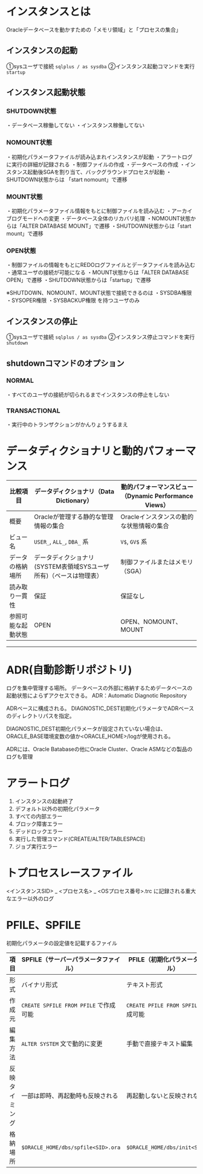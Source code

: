 # インスタンスとは
Oracleデータベースを動かすための「メモリ領域」と「プロセスの集合」
## インスタンスの起動
①sysユーザで接続
`sqlplus / as sysdba`
②インスタンス起動コマンドを実行
`startup`
## インスタンス起動状態
### SHUTDOWN状態
・データベース稼働してない
・インスタンス稼働してない
### NOMOUNT状態
・初期化パラメータファイルが読み込まれインスタンスが起動
・アラートログに実行の詳細が記録される
・制御ファイルの作成
・データベースの作成
・インスタンス起動後SGAを割り当て、バックグラウンドプロセスが起動
・SHUTDOWN状態からは 「start nomount」で遷移
### MOUNT状態
・初期化パラメータファイル情報をもとに制御ファイルを読み込む
・アーカイブログモードへの変更
・データベース全体のリカバリ処理
・NOMOUNT状態からは「ALTER DATABASE MOUNT」で遷移
・SHUTDOWN状態からは「start mount」で遷移
### OPEN状態
・制御ファイルの情報をもとにREDOログファイルとデータファイルを読み込む
・通常ユーザの接続が可能になる
・MOUNT状態からは「ALTER DATABASE OPEN」で遷移
・SHUTDOWN状態からは「startup」で遷移

※SHUTDOWN、NOMOUNT、MOUNT状態で接続できるのは
・SYSDBA権限
・SYSOPER権限
・SYSBACKUP権限
を持つユーザのみ
## インスタンスの停止
①sysユーザで接続
`sqlplus / as sysdba` 
②インスタンス停止コマンドを実行
`shutdown`
## shutdownコマンドのオプション
### NORMAL
・すべてのユーザの接続が切られるまでインスタンスの停止をしない
### TRANSACTIONAL
・実行中のトランザクションがかんりょうするまえ


# データディクショナリと動的パフォーマンス

| 比較項目      | データディクショナリ（Data Dictionary）            | 動的パフォーマンスビュー（Dynamic Performance Views） |
| --------- | -------------------------------------- | --------------------------------------- |
| 概要        | Oracleが管理する静的な管理情報の集合                  | Oracleインスタンスの動的な状態情報の集合                 |
| ビュー名      | `USER_`, `ALL_`, `DBA_` 系              | `V$`, `GV$` 系                           |
| データの格納場所  | データディクショナリ(SYSTEM表領域SYSユーザ所有)（ベースは物理表） | 制御ファイルまたはメモリ（SGA）                       |
| 読み取り一貫性   | 保証                                     | 保証なし                                    |
| 参照可能な起動状態 | OPEN                                   | OPEN、NOMOUNT、MOUNT                      |

---
# ADR(自動診断リポジトリ)

ログを集中管理する場所。
データベースの外部に格納するためデータベースの起動状態によらずアクセスできる。
ADR：Automatic Diagnotic Repository

ADRベースに構成される。
DIAGNOSTIC_DEST初期化パラメータでADRベースのディレクトリパスを指定。

DIAGNOSTIC_DEST初期化パラメータが設定されていない場合は、
ORACLE_BASE環境変数の値か<ORACLE_HOME>/logが使用される。

ADRには、Oracle Batabaseの他にOracle Cluster、Oracle ASMなどの製品のログも管理
# アラートログ

1. インスタンスの起動終了
2. デフォルト以外の初期化パラメータ
3. すべての内部エラー
4. ブロック障害エラー
5. デッドロックエラー
6. 実行した管理コマンド(CREATE/ALTER/TABLESPACE)
7. ジョブ実行エラー
# トプロセスレースファイル

<インスタンスSID> _ <プロセス名> _ <OSプロセス番号>.trc
に記録される重大なエラー以外のログ

# PFILE、SPFILE

初期化パラメータの設定値を記載するファイル

| 項目      | **SPFILE（サーバーパラメータファイル）**          | **PFILE（初期化パラメータファイル）**          |
| ------- | ---------------------------------- | -------------------------------- |
| 形式      | バイナリ形式                             | テキスト形式                           |
| 作成元     | `CREATE SPFILE FROM PFILE` で作成可能   | `CREATE PFILE FROM SPFILE` で作成可能 |
| 編集方法    | `ALTER SYSTEM` 文で動的に変更             | 手動で直接テキスト編集                      |
| 反映タイミング | 一部は即時、再起動時も反映される                   | 再起動しないと反映されない                    |
| 格納場所    | `$ORACLE_HOME/dbs/spfile<SID>.ora` | `$ORACLE_HOME/dbs/init<SID>.ora` |

